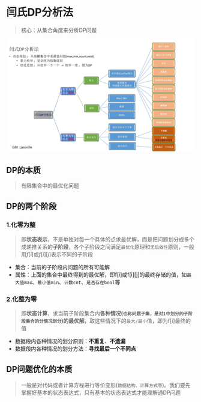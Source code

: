 # 闫氏DP分析法
> 核心：从集合角度来分析DP问题

![闫氏DP分析法图示](04_AcWing动态规划基础/闫氏DP分析法图示.jpg)

## DP的本质
> 有限集合中的最优化问题

## DP的两个阶段
### 1.化零为整
> 即**状态表示**，不是单独对每一个具体的点求最优解，而是把问题划分成多个成递推关系的**子阶段**，各个子阶段之间满足`最优化`原理和`无后效性`原则，一般用$f[i]$或$f[i][j]$表示不同的子阶段

+ 集合：当前的子阶段内问题的所有可能解
+ 属性：上面的集合中最终得到的最优解，即f[i]或f[i][j]的最终存储的值，如`最大值max`、`最小值min`、`计数cnt`、`是否存在bool`等
### 2.化整为零
> 即**状态计算**，求当前子阶段集合内**各种情况(`也称问题子集，是对1中划分的子阶段集合的分情况划分`)的最优解**，取这些情况下的`最大/最小`值，即为f[i]最终的值

+ 数据段内各种情况的划分原则：**不重复**、**不遗漏**
+ 数据段内各种情况的划分方法：**寻找最后一个不同点**

## DP问题优化的本质
> 一般是对代码或者计算方程进行等价变形(`数据结构、计算方式等`)。我们要先掌握好基本的状态表达式，只有基本的状态表达式才能理解通DP问题